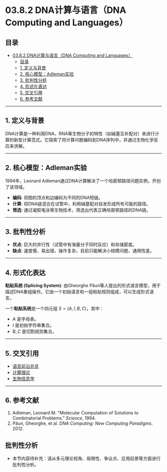 # 03.8.2 DNA计算与语言（DNA Computing and Languages）

## 目录

- [03.8.2 DNA计算与语言（DNA Computing and Languages）](#0382-dna计算与语言dna-computing-and-languages)
  - [目录](#目录)
  - [1. 定义与背景](#1-定义与背景)
  - [2. 核心模型：Adleman实验](#2-核心模型adleman实验)
  - [3. 批判性分析](#3-批判性分析)
  - [4. 形式化表达](#4-形式化表达)
  - [5. 交叉引用](#5-交叉引用)
  - [6. 参考文献](#6-参考文献)

---

## 1. 定义与背景

DNA计算是一种利用DNA、RNA等生物分子的特性（如碱基互补配对）来进行计算的新型计算范式。它探索了将计算问题编码到DNA序列中，并通过生物化学反应来求解。

---

## 2. 核心模型：Adleman实验

1994年，Leonard Adleman通过DNA计算解决了一个哈密顿路径问题实例，开创了该领域。

- **编码**: 将图的顶点和边编码为不同的DNA短链。
- **计算**: 将DNA链混合在试管中，利用碱基配对自发形成所有可能的路径。
- **筛选**: 通过凝胶电泳等生物技术，筛选出代表正确哈密顿路径的DNA链。

---

## 3. 批判性分析

- **优点**: 巨大的并行性（试管中有海量分子同时反应）和存储密度。
- **缺点**: 速度慢，易出错，操作复杂，目前只能解决小规模问题，通用性差。

---

## 4. 形式化表达

**粘贴系统 (Splicing System)**: 由Gheorghe Păun等人提出的形式语言模型，用于描述DNA重组操作。它由一个初始语言和一组粘贴规则组成，可以生成形式语言。

一个**粘贴系统**是一个四元组 $S = (A, I, B, C)$，其中：

- $A$ 是字母表。
- $I$ 是初始字符串集合。
- $B, C$ 是切割规则集合。

---

## 5. 交叉引用

- [语言前沿总览](README.md)
- [计算理论](README.md)
- [生物信息学](../03.7_Language_Applications/03.7.3_Bioinformatics.md)

---

## 6. 参考文献

1. Adleman, Leonard M. "Molecular Computation of Solutions to Combinatorial Problems." *Science*, 1994.
2. Păun, Gheorghe, et al. *DNA Computing: New Computing Paradigms*. 2012.


## 批判性分析

- 本节内容待补充：请从多元理论视角、局限性、争议点、应用前景等方面进行批判性分析。
